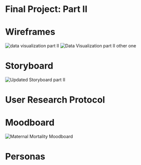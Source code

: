 # Final Project: Part II

# Wireframes
![data visualization part II](https://user-images.githubusercontent.com/54918227/66152323-3f141e80-e5e7-11e9-9284-50bf0d10f6d4.JPG)
![Data Visualization part II other one](https://user-images.githubusercontent.com/54918227/66152413-6539be80-e5e7-11e9-854c-cbf449a953aa.JPG)

# Storyboard
![Updated Storyboard part II](https://user-images.githubusercontent.com/54918227/66152621-d7120800-e5e7-11e9-90cc-8d9dd1b96841.jpg)

# User Research Protocol

# Moodboard
![Maternal Mortality Moodboard](https://user-images.githubusercontent.com/54918227/66152494-91edd600-e5e7-11e9-8b08-e5a72e37573d.JPG)

# Personas
